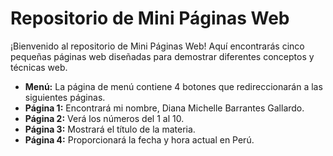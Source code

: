 # Repositorio de Mini Páginas Web

¡Bienvenido al repositorio de Mini Páginas Web! Aquí encontrarás cinco pequeñas páginas web diseñadas para demostrar diferentes conceptos y técnicas web.

- **Menú:** La página de menú contiene 4 botones que redireccionarán a las siguientes páginas.
- **Página 1:** Encontrará mi nombre, Diana Michelle Barrantes Gallardo.
- **Página 2:** Verá los números del 1 al 10.
- **Página 3:** Mostrará el título de la materia.
- **Página 4:** Proporcionará la fecha y hora actual en Perú.